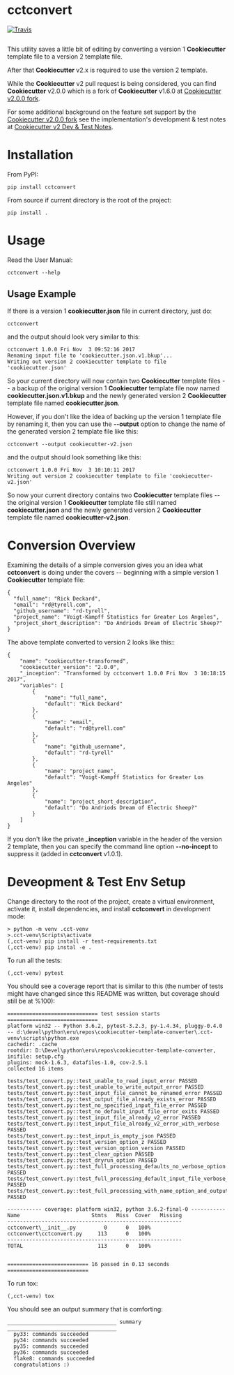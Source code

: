 # cctconvert #

[![Travis](https://img.shields.io/travis/eruber/cookiecutter-template-converter.svg?style=flat-square)](https://www.travis-ci.org/eruber/cookiecuter-template-converter)

![]()


This utility saves a little bit of editing by converting a version 1 **Cookiecutter** template file to a version 2 template file.

After that **Cookiecutter** v2.x is required to use the version 2 template.

While the **Cookiecutter** v2 pull request is being considered, you can find **Cookiecutter** v2.0.0 which is a fork of **Cookiecutter** v1.6.0 at [Cookiecutter v2.0.0 fork](https://github.com/eruber/cookiecutter/tree/new-2.0-context).

For some additional background on the feature set support by the [Cookiecutter v2.0.0 fork](https://github.com/eruber/cookiecutter/tree/new-2.0-context) see the implementation's development & test notes at [Cookiecutter v2 Dev & Test Notes](https://github.com/eruber/cookiecutter-v2-fork-docs).

# Installation #

From PyPI:

	pip install cctconvert

From source if current directory is the root of the project:

    pip install .


# Usage #

Read the User Manual:

    cctconvert --help

## Usage Example ##

If there is a version 1 **cookiecutter.json** file in current directory, just do:

	cctconvert

and the output should look very similar to this:

	cctconvert 1.0.0 Fri Nov  3 09:52:16 2017
	Renaming input file to 'cookiecutter.json.v1.bkup'...
	Writing out version 2 cookiecutter template to file 'cookiecutter.json'

So your current directory will now contain two **Cookiecutter** template files -- a backup of the original version 1 **Cookiecutter** template
file now named **cookiecutter.json.v1.bkup** and the newly generated version 2 **Cookiecutter** template file named **cookiecutter.json**.

However, if you don't like the idea of backing up the version 1 template file by renaming it, then you can use the **--output** option to change the name of the generated version 2 template file like this:

	cctconvert --output cookiecutter-v2.json

and the output should look something like this:

	cctconvert 1.0.0 Fri Nov  3 10:10:11 2017
	Writing out version 2 cookiecutter template to file 'cookiecutter-v2.json'
  
So now your current directory contains two **Cookiecutter** template files -- the original version 1 **Cookiecutter** template file still named  **cookiecutter.json** and the newly generated version 2 **Cookiecutter** template file named **cookiecutter-v2.json**.

                                            
# Conversion Overview #

Examining the details of a simple conversion gives you an idea what **cctconvert** is doing under the covers -- beginning with a simple version 1 **Cookiecutter** template file:
	
	{
	  "full_name": "Rick Deckard",
	  "email": "rd@tyrell.com",
	  "github_username": "rd-tyrell",
	  "project_name": "Voigt-Kampff Statistics for Greater Los Angeles",
	  "project_short_description": "Do Andriods Dream of Electric Sheep?"
	}

The above template converted to version 2 looks like this::
	
	{
	    "name": "cookiecutter-transformed",
	    "cookiecutter_version": "2.0.0",
	    "_inception": "Transformed by cctconvert 1.0.0 Fri Nov  3 10:18:15 2017",
	    "variables": [
	        {
	            "name": "full_name",
	            "default": "Rick Deckard"
	        },
	        {
	            "name": "email",
	            "default": "rd@tyrell.com"
	        },
	        {
	            "name": "github_username",
	            "default": "rd-tyrell"
	        },
	        {
	            "name": "project_name",
	            "default": "Voigt-Kampff Statistics for Greater Los Angeles"
	        },
	        {
	            "name": "project_short_description",
	            "default": "Do Andriods Dream of Electric Sheep?"
	        }
	    ]
	}

If you don't like the private **\_inception** variable in the header of the version 2 template, then you can specify the command line option **--no-incept** to suppress it (added in **cctconvert** v1.0.1).

#  Deveopment & Test Env Setup #

Change directory to the root of the project, create a virtual environment, activate it, install dependencies, and install **cctconvert** in development mode:

	> python -m venv .cct-venv
	>.cct-venv\Scripts\activate
	(,cct-venv) pip install -r test-requirements.txt
	(,cct-venv) pip instal -e .

To run all the tests:

	(,cct-venv) pytest

You should see a coverage report that is similar to this (the number of tests might have changed since this README was written,
but coverage should still be at %100):
	
	============================= test session starts =============================
	platform win32 -- Python 3.6.2, pytest-3.2.3, py-1.4.34, pluggy-0.4.0 -- d:\devel\python\eru\repos\cookiecutter-template-converter\.cct-venv\scripts\python.exe
	cachedir: .cache
	rootdir: D:\Devel\python\eru\repos\cookiecutter-template-converter, inifile: setup.cfg
	plugins: mock-1.6.3, datafiles-1.0, cov-2.5.1
	collected 16 items
	
	tests/test_convert.py::test_unable_to_read_input_error PASSED
	tests/test_convert.py::test_unable_to_write_output_error PASSED
	tests/test_convert.py::test_input_file_cannot_be_renamed_error PASSED
	tests/test_convert.py::test_output_file_already_exists_error PASSED
	tests/test_convert.py::test_no_specified_input_file_error PASSED
	tests/test_convert.py::test_no_default_input_file_error_exits PASSED
	tests/test_convert.py::test_input_file_already_v2_error PASSED
	tests/test_convert.py::test_input_file_already_v2_error_with_verbose PASSED
	tests/test_convert.py::test_input_is_empty_json PASSED
	tests/test_convert.py::test_version_option_z PASSED
	tests/test_convert.py::test_version_option_version PASSED
	tests/test_convert.py::test_clear_option PASSED
	tests/test_convert.py::test_dryrun_option PASSED
	tests/test_convert.py::test_full_processing_defaults_no_verbose_option PASSED
	tests/test_convert.py::test_full_processing_default_input_file_verbose_option PASSED
	tests/test_convert.py::test_full_processing_with_name_option_and_output_option PASSED
	
	----------- coverage: platform win32, python 3.6.2-final-0 -----------
	Name                       Stmts   Miss  Cover   Missing
	--------------------------------------------------------
	cctconvert\__init__.py         0      0   100%
	cctconvert\cctconvert.py     113      0   100%
	--------------------------------------------------------
	TOTAL                        113      0   100%
	
	
	========================== 16 passed in 0.13 seconds ==========================

To run tox:

	(,cct-venv) tox

You should see an output summary that is comforting:

	___________________________________ summary ___________________________________
	  py33: commands succeeded                                                     
	  py34: commands succeeded                                                     
	  py35: commands succeeded                                                     
	  py36: commands succeeded                                                     
	  flake8: commands succeeded                                                   
	  congratulations :)                                                           
